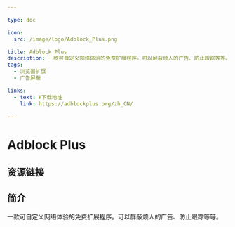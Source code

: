 ```yaml
---

type: doc

icon:
  src: /image/logo/Adblock_Plus.png

title: Adblock Plus
description: 一款可自定义网络体验的免费扩展程序。可以屏蔽烦人的广告、防止跟踪等等。
tags:
  - 浏览器扩展
  - 广告屏蔽

links:
  - text: ⏬下载地址
    link: https://adblockplus.org/zh_CN/

---
```


<ShowLogo />

# Adblock Plus

<ShowTags />

<ShowBreadcrumb />

## 资源链接

<ShowLinks />

## 简介

一款可自定义网络体验的免费扩展程序。可以屏蔽烦人的广告、防止跟踪等等。
